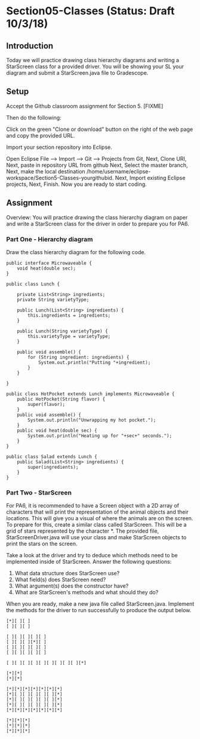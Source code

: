# Section05-Classes (Status: Draft 10/3/18) 

## Introduction 
Today we will practice drawing class hierarchy diagrams and writing a
StarScreen class for a provided driver. You will be showing your SL your diagram
and submit a StarScreen.java file to Gradescope.

## Setup

Accept the Github classroom assignment for Section 5. [FIXME]

Then do the following:

Click on the green "Clone or download" button on the right of the web page and
copy the provided URL.

Import your section repository into Eclipse.

Open Eclipse
File —> Import —> Git —> Projects from Git, Next, Clone URI, Next, paste in
repository URL from github
Next, Select the master branch, Next, make the local destination
/home/username/eclipse-workspace/Section5-Classes-yourgithubid.
Next, Import existing Eclipse projects, Next, Finish.
Now you are ready to start coding.

## Assignment
Overview: You will practice drawing the class hierarchy diagram on paper
and write a StarScreen class for the driver in order to prepare you for PA6.

### Part One - Hierarchy diagram
Draw the class hierarchy diagram for the following code.

```
public interface Microwaveable {
	void heat(double sec);
}

public class Lunch {
	
	private List<String> ingredients;
	private String varietyType;
		
	public Lunch(List<String> ingredients) {
		this.ingredients = ingredients;
	}
	
	public Lunch(String varietyType) {
		this.varietyType = varietyType;
	}
	
	public void assemble() {
		for (String ingredient: ingredients) {
			System.out.println("Putting "+ingredient);
		}
	}
	
}

public class HotPocket extends Lunch implements Microwaveable {
	public HotPocket(String flavor) {
		super(flavor);
	}
	public void assemble() {
		System.out.println("Unwrapping my hot pocket.");
	}
	public void heat(double sec) {
		System.out.println("Heating up for "+sec+" seconds.");
	}	
}

public class Salad extends Lunch {
	public Salad(List<String> ingredients) {
		super(ingredients);
	}
}

```

### Part Two - StarScreen

For PA6, it is recommended to have a Screen object with a 2D array of
characters that will print the representation of the animal objects
and their locations. This will give you a visual of where the animals
are on the screen. To prepare for this, create a similar class
called StarScreen. This will be a grid of stars represented by the
character *. The provided file, StarScreenDriver.java will use your class
and make StarScreen objects to print the stars on the screen.

Take a look at the driver and try to deduce which methods need to be
implemented inside of StarScreen.  Answer the following questions:

1. What data structure does StarScreen use?
2. What field(s) does StarScreen need?
3. What argument(s) does the constructor have?
4. What are StarScreen's methods and what should they do? 

When you are ready, make a new java file called StarScreen.java.
Implement the methods for the driver to run successfully to produce
the output below.

```
[*][ ][ ]
[ ][ ][ ]

[ ][ ][ ][ ][ ]
[ ][ ][ ][*][ ]
[ ][ ][ ][ ][ ]
[ ][ ][ ][ ][ ]

[ ][ ][ ][ ][ ][ ][ ][ ][ ][*]

[*][*]
[*][*]

[*][*][*][*][*][*][*]
[*][ ][ ][ ][ ][ ][*]
[*][ ][ ][ ][ ][ ][*]
[*][ ][ ][ ][ ][ ][*]
[*][*][*][*][*][*][*]

[*][*][*]
[*][*][*]
[*][*][*]
```

